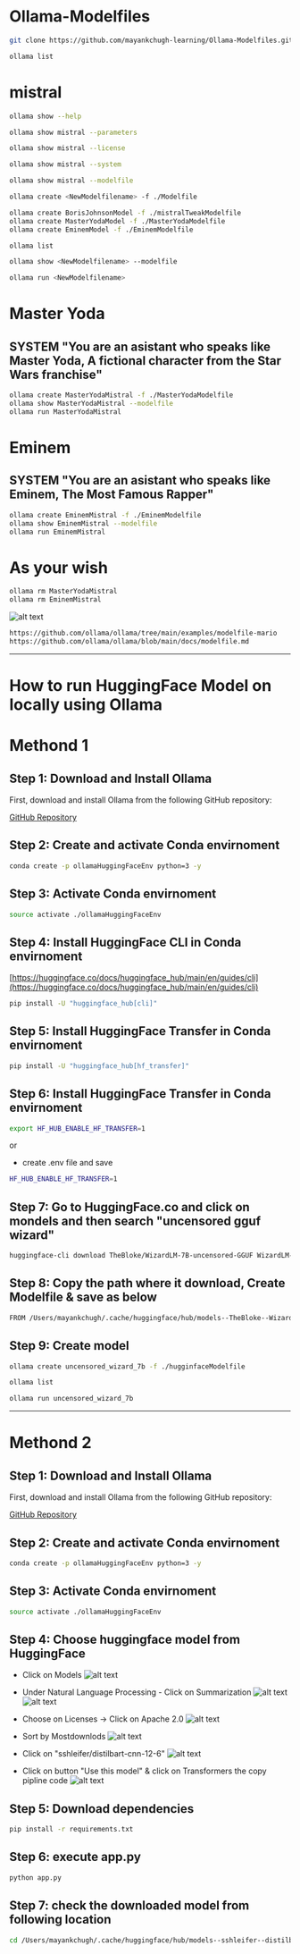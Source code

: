 # Ollama-Modelfiles

```bash
git clone https://github.com/mayankchugh-learning/Ollama-Modelfiles.git
```

```bash
ollama list
```
# mistral

```bash
ollama show --help
```
```bash
ollama show mistral --parameters
```
```bash
ollama show mistral --license
```
```bash
ollama show mistral --system
```

```bash
ollama show mistral --modelfile
```

```bash
ollama create <NewModelfilename> -f ./Modelfile
```
```bash
ollama create BorisJohnsonModel -f ./mistralTweakModelfile
ollama create MasterYodaModel -f ./MasterYodaModelfile
ollama create EminemModel -f ./EminemModelfile
```
```bash
ollama list
```

```bash
ollama show <NewModelfilename> --modelfile
```

```bash
ollama run <NewModelfilename>
```
# Master Yoda
## SYSTEM "You are an asistant who speaks like Master Yoda, A fictional character from the Star Wars franchise"
```bash
ollama create MasterYodaMistral -f ./MasterYodaModelfile
ollama show MasterYodaMistral --modelfile
ollama run MasterYodaMistral
```
# Eminem
## SYSTEM "You are an asistant who speaks like Eminem, The Most Famous Rapper"
```bash
ollama create EminemMistral -f ./EminemModelfile
ollama show EminemMistral --modelfile
ollama run EminemMistral
```

# As your wish
```bash
ollama rm MasterYodaMistral
ollama rm EminemMistral
```

![alt text](image.png)

```bash
https://github.com/ollama/ollama/tree/main/examples/modelfile-mario
https://github.com/ollama/ollama/blob/main/docs/modelfile.md
```
--------------------------------------------------------------------------------------
# How to run HuggingFace Model on locally using Ollama 

# Methond 1 
## Step 1: Download and Install Ollama

First, download and install Ollama from the following GitHub repository:

[GitHub Repository](https://github.com/mayankchugh-learning/Ollama-Modelfiles.git)

## Step 2: Create and activate Conda envirnoment

```bash
conda create -p ollamaHuggingFaceEnv python=3 -y
```

## Step 3: Activate Conda envirnoment

```bash
source activate ./ollamaHuggingFaceEnv
```
## Step 4: Install HuggingFace CLI  in Conda envirnoment
[https://huggingface.co/docs/huggingface_hub/main/en/guides/cli](https://huggingface.co/docs/huggingface_hub/main/en/guides/cli)

```bash
pip install -U "huggingface_hub[cli]"
```

## Step 5: Install HuggingFace Transfer in Conda envirnoment

```bash
pip install -U "huggingface_hub[hf_transfer]"
```

## Step 6: Install HuggingFace Transfer in Conda envirnoment

```bash
export HF_HUB_ENABLE_HF_TRANSFER=1
```
or 
- create .env file and save
```bash
HF_HUB_ENABLE_HF_TRANSFER=1
```

## Step 7: Go to HuggingFace.co and click on mondels and then search "uncensored gguf wizard"

```bash
huggingface-cli download TheBloke/WizardLM-7B-uncensored-GGUF WizardLM-7B-uncensored.Q4_K_M.gguf
```

## Step 8: Copy the path where it download, Create Modelfile & save as below 

```bash
FROM /Users/mayankchugh/.cache/huggingface/hub/models--TheBloke--WizardLM-7B-uncensored-GGUF/snapshots/db690b5e11897e4bcbfb5193bb24fd531ab5cd2f/WizardLM-7B-uncensored.Q4_K_M.gguf
```

## Step 9: Create model
```bash
ollama create uncensored_wizard_7b -f ./hugginfaceModelfile
```
```bash
ollama list
```
```bash
ollama run uncensored_wizard_7b
```
---------------------------------------------------------------------------------------------------------------------------------------

# Methond 2
## Step 1: Download and Install Ollama

First, download and install Ollama from the following GitHub repository:

[GitHub Repository](https://github.com/mayankchugh-learning/Ollama-Modelfiles.git)

## Step 2: Create and activate Conda envirnoment

```bash
conda create -p ollamaHuggingFaceEnv python=3 -y
```

## Step 3: Activate Conda envirnoment

```bash
source activate ./ollamaHuggingFaceEnv
```
## Step 4: Choose huggingface model from HuggingFace


- Click on Models 
![alt text](SelectModel.png)

- Under Natural Language Processing - Click on Summarization 
![alt text](SelectSummarization1.png)
![alt text](SelectSummarization2.png)

- Choose on Licenses -> Click on Apache 2.0 
![alt text](SelectLicensesAsApache2-0.png)

- Sort by Mostdownlods
![alt text](SelectSortByMostDownloads.png)

- Click on "sshleifer/distilbart-cnn-12-6"
![alt text](Select-sshleifer-distilbart-cnn-12-6.png)

- Click on button "Use this model" & click on Transformers the copy pipline code
![alt text](Select-UseThisModelAndTransformers.png)

## Step 5: Download dependencies
```bash
pip install -r requirements.txt
```

## Step 6: execute app.py

```bash
python app.py
```

## Step 7: check the downloaded model from following location

```bash
cd /Users/mayankchugh/.cache/huggingface/hub/models--sshleifer--distilbart-cnn-12-6/
```

